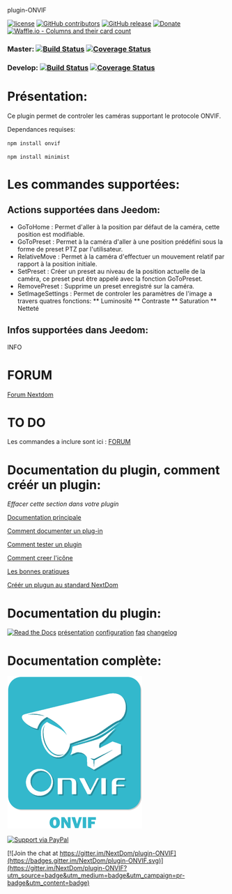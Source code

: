 plugin-ONVIF

[![license](https://img.shields.io/github/license/NextDom/plugin-ONVIF.svg)](./LICENSE) [![GitHub contributors](https://img.shields.io/github/contributors/NextDom/plugin-ONVIF.svg)](../../graphs/contributors) [![GitHub release](https://img.shields.io/github/release/NextDom/plugin-ONVIF.svg)](../../releases) [![Donate](https://img.shields.io/badge/Donate-PayPal-green.svg)](https://www.paypal.me/_USERNAME) [![Waffle.io - Columns and their card count](https://badge.waffle.io/NextDom/plugin-ONVIF.svg?columns=all)](https://waffle.io/NextDom/plugin-ONVIF)

### Master: [![Build Status](https://travis-ci.org/NextDom/plugin-ONVIF.svg?branch=master)](https://travis-ci.org/NextDom/plugin-ONVIF)  [![Coverage Status](https://coveralls.io/repos/github/NextDom/plugin-ONVIF/badge.svg?branch=master)](https://coveralls.io/github/NextDom/plugin-ONVIF?branch=master)

### Develop: [![Build Status](https://travis-ci.org/NextDom/plugin-ONVIF.svg?branch=develop)](https://travis-ci.org/NextDom/plugin-ONVIF)  [![Coverage Status](https://coveralls.io/repos/github/NextDom/plugin-ONVIF/badge.svg?branch=develop)](https://coveralls.io/github/NextDom/plugin-ONVIF?branch=develop)

# Présentation:

Ce plugin permet de controler les caméras supportant le protocole ONVIF. 

Dependances requises:

`npm install onvif`

`npm install minimist`

# Les commandes supportées:

## Actions supportées dans Jeedom:

* GoToHome : Permet d'aller à la position par défaut de la caméra, cette position est modifiable.
* GoToPreset : Permet à la caméra d'aller à une position prédéfini sous la forme de preset PTZ par l'utilisateur.
* RelativeMove : Permet à la caméra d'effectuer un mouvement relatif par rapport à la position initiale.
* SetPreset : Créer un preset au niveau de la position actuelle de la caméra, ce preset peut être appelé avec la fonction GoToPreset.
* RemovePreset : Supprime un preset enregistré sur la caméra.
* SetImageSettings : Permet de controler les paramètres de l'image a travers quatres fonctions:
** Luminosité
** Contraste
** Saturation
** Netteté

## Infos supportées dans Jeedom:

INFO
# FORUM
[Forum Nextdom](https://www.nextdom.org/plugin-onvif/plugin-onvif)

# TO DO
Les commandes a inclure sont ici :
[FORUM](https://www.jeedom.com/forum/viewtopic.php?f=134&t=37495)

# Documentation du plugin, comment créér un plugin:

*Effacer cette section dans votre plugin*

[Documentation principale](https://github.com/rjullien/plugin-ONVIF/blob/develop/docs/fr_FR/index-ONVIF.md)

[Comment documenter un plug-in](https://github.com/NextDom/NextDom/wiki/Documentation-d'un-Plugin)

[Comment tester un plugin](https://github.com/NextDom/NextDom/wiki/Tester-un-plugin-avec-travis-ci)

[Comment creer l'icône](https://github.com/NextDom/NextDom/wiki/07-Cr%C3%A9ation-d'une-icone-plugin)

[Les bonnes pratiques](https://github.com/NextDom/NextDom/wiki/Bonnes-pratiques-pour-les-plugins)

[Créér un plugun au standard NextDom](https://github.com/NextDom/NextDom/wiki/PROJET-:-Crit%C3%A8re-de-validation-d'un-plugin)

# Documentation du plugin:
[![Read the Docs](https://img.shields.io/readthedocs/pip.svg)](docs/fr_FR/presentation.md)
[présentation](docs/fr_FR/presentation.md) [configuration](docs/fr_FR/configuration.md) [faq](docs/fr_FR/faq.md) [changelog](docs/fr_FR/changelog.md)

# Documentation complète:

[![Read the Docs](plugin_info/ONVIF_icon.png)](https://NextDom.github.io/plugin-ONVIF)


[![Support via PayPal](https://cdn.rawgit.com/twolfson/paypal-github-button/1.0.0/dist/button.svg)](https://www.paypal.me/_USERNAME/)

[![Join the chat at https://gitter.im/NextDom/plugin-ONVIF](https://badges.gitter.im/NextDom/plugin-ONVIF.svg)](https://gitter.im/NextDom/plugin-ONVIF?utm_source=badge&utm_medium=badge&utm_campaign=pr-badge&utm_content=badge)
